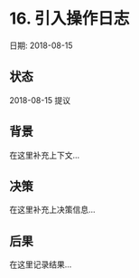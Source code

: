 # 16. 引入操作日志

日期: 2018-08-15

## 状态

2018-08-15 提议

## 背景

在这里补充上下文...

## 决策

在这里补充上决策信息...

## 后果

在这里记录结果...
